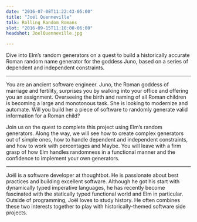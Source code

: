```yaml
---
date: "2016-07-08T11:22:43-05:00"
title: "Joël Quenneville"
talk: Rolling Random Romans
slot: "2016-09-15T11:10:00-06:00"
headshot: JoelQuenneville.jpg

---
```


Dive into Elm’s random generators on a quest to build a historically accurate
Roman random name generator for the goddess Juno, based on a series of dependent
and independent constraints.

<!--more-->
---

You are an ancient software engineer. Juno, the Roman goddess of marriage and
fertility, surprises you by walking into your office and offering you an
assignment. Overseeing the birth and naming of all Roman children is becoming a
large and monotonous task. She is looking to modernize and automate. Will you
build her a piece of software to randomly generate valid information for a Roman
child?

Join us on the quest to complete this project using Elm’s random generators.
Along the way, we will see how to create complex generators out of simple ones,
how to handle dependent and independent constraints, and how to work with
percentages and Maybe. You will leave with a firm grasp of how Elm handles
randomness in a functional manner and the confidence to implement your own
generators.

---

Joël is a software developer at thoughtbot. He is passionate about best
practices and building excellent software. Although he got his start with
dynamically typed imperative languages, he has recently become fascinated with
the statically typed functional world and Elm in particular. Outside of
programming, Joël loves to study history. He often combines these two interests
together to play with historically-themed software side projects.
